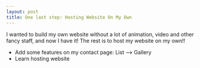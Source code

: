 ```yaml
---
layout: post
title: One last step: Hosting Website On My Own
---
```


I wanted to build my own website without a lot of animation, video and other fancy staff, and now I have it!
The rest is to host my website on my own!!

* Add some features on my contact page: List --> Gallery
* Learn hosting website
